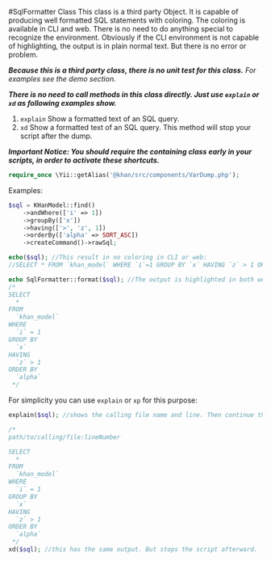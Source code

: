 #SqlFormatter Class
This class is a third party Object. It is capable of producing well formatted SQL statements with coloring.
The coloring is available in CLI and web. There is no need to do anything special to recognize the environment.
Obviously if the CLI environment is not capable of highlighting, the output is in plain normal text. But there is no
error or problem.

_**Because this is a third party class, there is no unit test for this class.** For examples see the demo section._

_**There is no need to call methods in this class directly. Just use `explain` or `xd` as following examples show.**_

1. `explain` Show a formatted text of an SQL query.
1. `xd` Show a formatted text of an SQL query. This method will stop your script after the dump.

**_Important Notice:
You should require the containing class early in your scripts, in order to activate these shortcuts._**

```php
require_once \Yii::getAlias('@khan/src/components/VarDump.php');
```

Examples:


```php
$sql = KHanModel::find()
    ->andWhere(['i' => 1])
    ->groupBy(['x'])
    ->having(['>', 'z', 1])
    ->orderBy(['alpha' => SORT_ASC])
    ->createCommand()->rawSql;

echo($sql); //This result in no coloring in CLI or web:
//SELECT * FROM `khan_model` WHERE `i`=1 GROUP BY `x` HAVING `z` > 1 ORDER BY `alpha`

echo SqlFormatter::format($sql); //The output is highlighted in both web and CLI.
/*
SELECT 
  * 
FROM 
  `khan_model` 
WHERE 
  `i` = 1 
GROUP BY 
  `x` 
HAVING 
  `z` > 1 
ORDER BY 
  `alpha`
 */
```

For simplicity you can use `explain` or `xp` for this purpose:

```php
explain($sql); //shows the calling file name and line. Then continue the script.

/*
path/to/calling/file:lineNumber

SELECT 
  * 
FROM 
  `khan_model` 
WHERE 
  `i` = 1 
GROUP BY 
  `x` 
HAVING 
  `z` > 1 
ORDER BY 
  `alpha`
 */
xd($sql); //this has the same output. But stops the script afterward.
```
